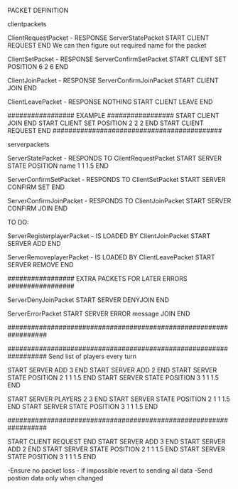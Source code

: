 
PACKET DEFINITION

clientpackets

ClientRequestPacket - RESPONSE ServerStatePacket
START CLIENT REQUEST END
We can then figure out required name for the packet

ClientSetPacket - RESPONSE ServerConfirmSetPacket
START CLIENT SET POSITION 6 2 6 END

ClientJoinPacket - RESPONSE ServerConfirmJoinPacket
START CLIENT JOIN END

ClientLeavePacket - RESPONSE NOTHING
START CLIENT LEAVE END


################# EXAMPLE #################
START CLIENT JOIN END
START CLIENT SET POSITION 2 2 2 END
START CLIENT REQUEST END
###########################################

serverpackets

ServerStatePacket - RESPONDS TO ClientRequestPacket
START SERVER STATE POSITION name 1 1 1.5 END

ServerConfirmSetPacket - RESPONDS TO ClientSetPacket
START SERVER CONFIRM SET END

ServerConfirmJoinPacket - RESPONDS TO ClientJoinPacket
START SERVER CONFIRM JOIN END

TO DO:

ServerRegisterplayerPacket - IS LOADED BY ClientJoinPacket
START SERVER ADD <name> END

ServerRemoveplayerPacket - IS LOADED BY ClientLeavePacket
START SERVER REMOVE <name> END



################# EXTRA PACKETS FOR LATER ERRORS #################

ServerDenyJoinPacket
START SERVER DENYJOIN END

ServerErrorPacket
START SERVER ERROR message JOIN END

##################################################################


##################################################################
Send list of players every turn 

START SERVER ADD 3 END
START SERVER ADD 2 END
START SERVER STATE POSITION 2 1 1 1.5 END
START SERVER STATE POSITION 3 1 1 1.5 END


START SERVER PLAYERS 2 3 END
START SERVER STATE POSITION 2 1 1 1.5 END
START SERVER STATE POSITION 3 1 1 1.5 END







##################################################################



START CLIENT REQUEST END
START SERVER ADD 3 END
START SERVER ADD 2 END
START SERVER STATE POSITION 2 1 1 1.5 END
START SERVER STATE POSITION 3 1 1 1.5 END

-Ensure no packet loss - if impossible revert to sending all data
-Send postion data only when changed
